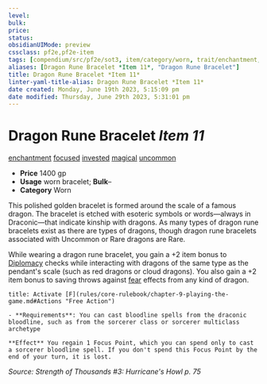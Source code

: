 ```yaml
---
level:
bulk:
price:
status:
obsidianUIMode: preview
cssclass: pf2e,pf2e-item
tags: [compendium/src/pf2e/sot3, item/category/worn, trait/enchantment, trait/focused, trait/invested, trait/magical, trait/uncommon]
aliases: [Dragon Rune Bracelet *Item 11*, "Dragon Rune Bracelet"]
title: Dragon Rune Bracelet *Item 11*
linter-yaml-title-alias: Dragon Rune Bracelet *Item 11*
date created: Monday, June 19th 2023, 5:15:09 pm
date modified: Thursday, June 29th 2023, 5:31:01 pm
---
```


# Dragon Rune Bracelet *Item 11*

[enchantment](rules/traits/enchantment.md) [focused](rules/traits/focused.md) [invested](rules/traits/invested.md) [magical](rules/traits/magical.md) [uncommon](rules/traits/uncommon.md)  

- **Price** 1400 gp
- **Usage** worn bracelet; **Bulk**–
- **Category** Worn

This polished golden bracelet is formed around the scale of a famous dragon. The bracelet is etched with esoteric symbols or words—always in Draconic—that indicate kinship with dragons. As many types of dragon rune bracelets exist as there are types of dragons, though dragon rune bracelets associated with Uncommon or Rare dragons are Rare.

While wearing a dragon rune bracelet, you gain a +2 item bonus to [Diplomacy](compendium/skills.md#Diplomacy) checks while interacting with dragons of the same type as the pendant's scale (such as red dragons or cloud dragons). You also gain a +2 item bonus to saving throws against [fear](rules/traits/fear.md) effects from any kind of dragon.

```ad-embed-ability
title: Activate [F](rules/core-rulebook/chapter-9-playing-the-game.md#Actions "Free Action")

- **Requirements**: You can cast bloodline spells from the draconic bloodline, such as from the sorcerer class or sorcerer multiclass archetype

**Effect** You regain 1 Focus Point, which you can spend only to cast a sorcerer bloodline spell. If you don't spend this Focus Point by the end of your turn, it is lost.
```

*Source: Strength of Thousands #3: Hurricane's Howl p. 75*
